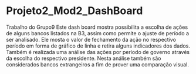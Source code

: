 # Projeto2_Mod2_DashBoard
Trabalho do Grupo9
Este dash board mostra possibilita a escolha de ações de alguns bancos listados na B3, assim como permite o ajuste de período a ser analisado.
Ele mosta o valor de fechamento da ação no respectivo período em forma de gráfico de linha e retira alguns indicadores dos dados.
Também é realizada uma análise das ações por período de governo através da escolha do respectivo presidente.
Nesta análise também são considerados bancos extrangeiros a fim de prover uma comparação visual.

